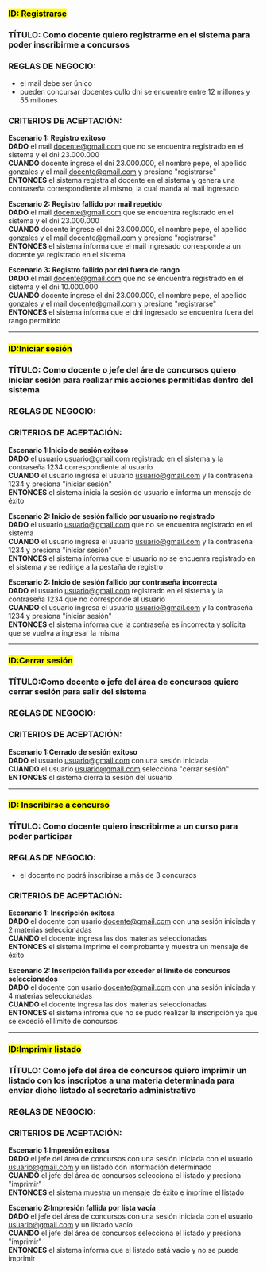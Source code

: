 ### <mark>ID: Registrarse </mark>
### TÍTULO: Como docente quiero registrarme en el sistema para poder inscribirme a concursos
### REGLAS DE NEGOCIO:
- el mail debe ser único
- pueden concursar docentes cullo dni se encuentre entre 12 millones y 55 millones
### CRITERIOS DE ACEPTACIÓN:
**Escenario 1: Registro exitoso**    
**DADO** el mail docente@gmail.com que no se encuentra registrado en el sistema y el dni 23.000.000  
**CUANDO** docente ingrese el dni 23.000.000, el nombre pepe, el apellido gonzales y el mail docente@gmail.com y presione "registrarse"   
**ENTONCES** el sistema registra al docente en el sistema y genera una contraseña correspondiente al mismo, la cual manda al mail ingresado

**Escenario 2: Registro fallido por mail repetido**  
**DADO** el mail docente@gmail.com que se encuentra registrado en el sistema y el dni 23.000.000  
**CUANDO** docente ingrese el dni 23.000.000, el nombre pepe, el apellido gonzales y el mail docente@gmail.com y presione "registrarse"   
**ENTONCES** el sistema informa que el mail ingresado corresponde a un docente ya registrado en el sistema 

**Escenario 3: Registro fallido por dni fuera de rango**  
**DADO** el mail docente@gmail.com que no se encuentra registrado en el sistema y el dni 10.000.000  
**CUANDO** docente ingrese el dni 23.000.000, el nombre pepe, el apellido gonzales y el mail docente@gmail.com y presione "registrarse"   
**ENTONCES** el sistema informa que el dni ingresado se encuentra fuera del rango permitido

---

### <mark>ID:Iniciar sesión</mark>
### TÍTULO: Como docente o jefe del áre de concursos quiero iniciar sesión para realizar mis acciones permitidas dentro del sistema
### REGLAS DE NEGOCIO:
### CRITERIOS DE ACEPTACIÓN:
**Escenario 1:Inicio de sesión exitoso**    
**DADO**  el usuario usuario@gmail.com registrado en el sistema y la contraseña 1234 correspondiente al usuario  
**CUANDO**  el usuario ingresa el usuario usuario@gmail.com y la contraseña 1234 y presiona "iniciar sesión"  
**ENTONCES** el sistema inicia la sesión de usuario e informa un mensaje de éxito     

**Escenario 2: Inicio de sesión fallido por usuario no registrado**  
**DADO**  el usuario usuario@gmail.com que no se encuentra registrado en el sistema   
**CUANDO**  el usuario ingresa el usuario usuario@gmail.com y la contraseña 1234 y presiona "iniciar sesión"    
**ENTONCES** el sistema informa que el usuario no se encuenra registrado en el sistema y se redirige a la pestaña de registro     

**Escenario 2: Inicio de sesión fallido por contraseña incorrecta**   
**DADO**  el usuario usuario@gmail.com registrado en el sistema y la contraseña 1234 que no corresponde al usuario  
**CUANDO**  el usuario ingresa el usuario usuario@gmail.com y la contraseña 1234 y presiona "iniciar sesión"    
**ENTONCES** el sistema informa que la contraseña es incorrecta y solicita que se vuelva a ingresar la misma  

---

### <mark>ID:Cerrar sesión</mark>
### TÍTULO:Como docente o jefe del área de concursos quiero cerrar sesión para salir del sistema 
### REGLAS DE NEGOCIO:
### CRITERIOS DE ACEPTACIÓN:
**Escenario 1:Cerrado de sesión exitoso**      
**DADO** el usuario usuario@gmail.com con una sesión iniciada  
**CUANDO** el usuario usuario@gmail.com selecciona "cerrar sesión"  
**ENTONCES**  el sistema cierra la sesión del usuario  

---

### <mark>ID: Inscribirse a concurso</mark>
### TÍTULO: Como docente quiero inscribirme a un curso para poder participar
### REGLAS DE NEGOCIO:
- el docente no podrá inscribirse a más de 3 concursos  
### CRITERIOS DE ACEPTACIÓN:
**Escenario 1: Inscripción exitosa**    
**DADO** el docente con usario docente@gmail.com con una sesión iniciada y 2 materias seleccionadas    
**CUANDO** el docente ingresa las dos materias seleccionadas    
**ENTONCES** el sistema imprime el comprobante y muestra un mensaje de éxito  

**Escenario 2: Inscripción fallida por exceder el limite de concursos seleccionados**  
**DADO** el docente con usario docente@gmail.com con una sesión iniciada y 4 materias seleccionadas    
**CUANDO** el docente ingresa las dos materias seleccionadas    
**ENTONCES** el sistema infroma que no se pudo realizar la inscripción ya que se excedió el límite de concursos    

---

### <mark>ID:Imprimir listado</mark>
### TÍTULO: Como jefe del área de concursos quiero imprimir un listado con los inscriptos a una materia determinada para enviar dicho listado al secretario administrativo
### REGLAS DE NEGOCIO:  
### CRITERIOS DE ACEPTACIÓN:
**Escenario 1:Impresión exitosa**    
**DADO** el jefe del área de concursos con una sesión iniciada con el usuario usuario@gmail.com y un listado con información determinado  
**CUANDO** el jefe del área de concursos selecciona el listado y presiona "imprimir"  
**ENTONCES** el sistema muestra un mensaje de éxito e imprime el listado  

**Escenario 2:Impresión fallida por lista vacía**  
**DADO** el jefe del área de concursos con una sesión iniciada con el usuario usuario@gmail.com y un listado vacío  
**CUANDO** el jefe del área de concursos selecciona el listado y presiona "imprimir"  
**ENTONCES** el sistema informa que el listado está vacio y no se puede imprimir      







